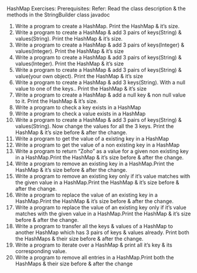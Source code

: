 HashMap Exercises:
Prerequisites:
Refer: Read the class description & the methods in the StringBuilder class javadoc
1. Write a program to create a HashMap.  Print the HashMap &  it’s size.
2. Write a program to create a HashMap & add  3 pairs of keys(String) & values(String).
Print the HashMap & it’s size.
3. Write a program to create a HashMap & add  3 pairs of keys(Integer) & values(Integer).
Print the HashMap & it’s size
4. Write a program to create a HashMap & add  3 pairs of keys(String) & values(Integer).
Print the HashMap & it’s size
5. Write a program to create a HashMap & add  3 pairs of keys(String) & value(your own
object). Print the HashMap & it’s size
6. Write a program to create a HashMap & add  3 keys(String). With a null value to one of
the keys.. Print the HashMap & it’s size
7. Write a program to create a HashMap & add a null key & non null value to it. Print the
HashMap & it’s size.
8. Write a program to check a key exists in a HashMap
9. Write a program to check a value exists in a HashMap
10. Write a program to create a HashMap & add  3 pairs of keys(String) & values(String).
Now change the values for all the 3 keys. Print the HashMap & it’s size before & after the
change.
11. Write a program to get the value of a existing key in a HashMap
12. Write a program to get the value of a non existing key in a HashMap
13. Write a program to return “Zoho” as a value for a given non existing key in a
HashMap.Print the HashMap & it’s size before & after the change.
14. Write a program to remove an existing key in a HashMap.Print the HashMap & it’s size
before & after the change.
15. Write a program to remove an existing key only if it’s value matches with the given value
in a HashMap.Print the HashMap & it’s size before & after the change.
16. Write a program to replace the value of an existing key in a HashMap.Print the HashMap
& it’s size before & after the change.
17. Write a program to replace the value of an existing key only if it’s value matches with the
given value in a HashMap.Print the HashMap & it’s size before & after the change.
18. Write a program to transfer all the keys & values of a HashMap to another HashMap
which has 3 pairs of keys & values already. Print both the HashMaps & their size before &
after the change.
19. Write a program to iterate over a HashMap & print all it’s key & its corresponding value.
20. Write a program to remove all entries in a HashMap.Print both the HashMaps & their size
before & after the change
